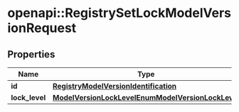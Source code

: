 # openapi::RegistrySetLockModelVersionRequest


## Properties
Name | Type | Description | Notes
------------ | ------------- | ------------- | -------------
**id** | [**RegistryModelVersionIdentification**](registryModelVersionIdentification.md) |  | [optional] 
**lock_level** | [**ModelVersionLockLevelEnumModelVersionLockLevel**](ModelVersionLockLevelEnumModelVersionLockLevel.md) |  | [optional] 



